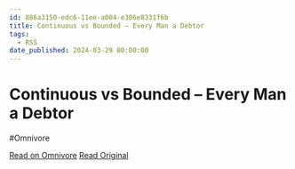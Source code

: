 ```yaml
---
id: 886a3150-edc6-11ee-a004-e306e8331f6b
title: Continuous vs Bounded – Every Man a Debtor
tags:
  - RSS
date_published: 2024-03-29 00:00:00
---
```


# Continuous vs Bounded – Every Man a Debtor
#Omnivore

[Read on Omnivore](https://omnivore.app/me/continuous-vs-bounded-every-man-a-debtor-18e8a2637cd)
[Read Original](https://alok.github.io/2024/03/29/continuous-vs-bounded/)



